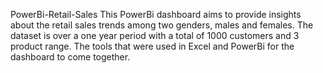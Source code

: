 PowerBi-Retail-Sales
This PowerBi dashboard aims to provide insights about the retail sales trends among two genders, males and females. The dataset is over a one year period  with a total of 1000 customers  and 3 product range. The tools that were used in Excel and PowerBi for the dashboard to come together.
